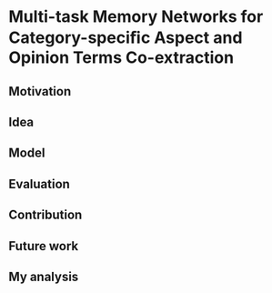 # Multi-task Memory Networks for Category-speciﬁc Aspect and Opinion Terms Co-extraction

## Motivation

## Idea

## Model

## Evaluation

## Contribution

## Future work

## My analysis